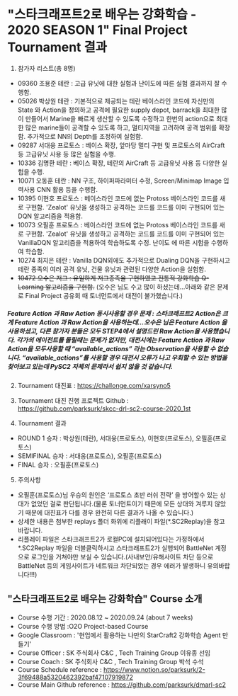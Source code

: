 # "스타크래프트2로 배우는 강화학습 - 2020 SEASON 1"  Final Project Tournament 결과

1. 참가자 리스트(총 8명)
- 09360 조용준 테란 : 고급 유닛에 대한 실험과 난이도에 따른 실험 결과까지 잘 수행함.
- 05026 박상원 테란 : 기본적으로 제공되는 테란 베이스라인 코드에 자신만의 State 와 Action을 정의하고 공격에 필요한 supply depot, barrack을 최대한 많이 만들어서 Marine을 빠르게 생산할 수 있도록 수정하고 한번의 action으로 최대한 많은 marine들이 공격할 수 있도록 하고, 멀티지역을 고려하여 공격 범위를 확장함. 추가적으로 NN의 Depth를 조정하여 실험함.
- 09287 서대웅 프로토스 :  베이스 확장, 앞마당 멀티 구현 및 프로토스의 AirCraft 등 고급유닛 사용 등 많은 실험을 수행.
- 10336 김명환 테란 : 베이스 확장, 테란의 AirCraft 등 고급유닛 사용 등 다양한 실험을 수행.
- 10071 오동훈 테란 : NN 구조, 하이퍼파라미터 수정, Screen/Minimap Image 입력사용 CNN 활용 등을 수행함.
- 10395 이현호 프로토스 : 베이스라인 코드에 없는 Protoss 베이스라인 코드를 새로 구현함. 'Zealot' 유닛을 생성하고 공격하는 코드를 코드를 이미 구현되어 있는 DQN 알고리즘을 적용함.
- 10073 오필훈 프로토스 : 베이스라인 코드에 없는 Protoss 베이스라인 코드를 새로 구현함. 'Zealot' 유닛을 생성하고 공격하는 코드를 코드를 이미 구현되어 있는 VanillaDQN 알고리즘을 적용하여 학습하도록 수정. 난이도 에 따른 시험을 수행하여 학습함.
- 10274 최지은 테란 : Vanilla DQN외에도 추가적으로 Dualing DQN을 구현하시고 테란 종족의 여러 공격 유닛, 건물 유닛과 관련된 다양한 Action을 실험함.
- ~~10472 오수은 저그 : 유일하게 저그종족을 구현하였고 전통적 강화학습 Q-Learning 알고리즘을 구현함.~~ (오수은 님도 수고 많이 하셨는데...아래와 같은 문제로 Final Project 공유회 때 토너먼트에서 대전이 불가했습니다.)


##### Feature Action 과 Raw Action 동시사용할 경우 문제 : 스타크래프트2 Action은 크게 Feature Action 과 Raw Action을 사용하는데…오수은 님은 Feature Action 을 사용하셨고, 다른 참가자 분들은 모두 STEP4에서 설명드린 Raw Action을 사용했습니다. 각가의 에이전트를 돌릴때는 문제가 없지만, 대전시에는 Feature Action 과 Raw Action을 모두사용할 때 “available_actions” 라는 Observation을 사용할 수 없습니다. “available_actions”를 사용할 경우 대전시 오류가 나고 우회할 수 있는 방법을 찾아보고 있는데 PySC2 자체의 문제라서 쉽지 않을 것 같습니다.

2. Tournament 대진표 : https://challonge.com/xarsyno5

3. Tournament 대진 진행 프로젝트 Github : https://github.com/parksurk/skcc-drl-sc2-course-2020_1st

4. Tournament 결과
- ROUND 1 승자 : 박상원(테란), 서대웅(프로토스), 이현호(프로토스), 오필훈(프로토스)
- SEMIFINAL 승자 : 서대웅(프로토스), 오필훈(프로토스)
- FINAL 승자 : 오필훈(프로토스)

5. 주의사항
- 오필훈(프로토스)님 우승의 원인은 ‘프로토스 초반 러쉬 전략’ 을 방어할수 있는 상대가 없었던 걸로 판단됩니다.(물론 토너먼트이기 때믄에 모든 상대와 겨루지 않았기 때문에 대진표가 다를 경우 완전히 다른 결과가 나올 수 있습니다.)
- 상세한 내용은 첨부한 replays 폴더 화위에 리플래이 파일(*.SC2Replay)을 참고바랍니다.
- 리플레이 파일은 스타크래프트2가 로컬PC에 설치되어있다는 가정하에서 *.SC2Replay 파일을 더블클릭하시고 스타크래프트2가 실행되어 BattleNet 계정으로 로그인을 거쳐야만 보실 수 있습니다.(사내보안/유해사이트 차단 등으로 BattleNet 등의 게임사이트가 네트워크 차단되었는 경우 에러가 발생하니 유의바랍니다!!!)

## "스타크래프트2로 배우는 강화학습" Course 소개

- Course 수행 기간 : 2020.08.12 ~ 2020.09.24 (about 7 weeks)
- Course 수행 방법 :O2O Project-based Course
- Google Classroom : '현업에서 활용하는 나만의 StarCraft2 강화학습 Agent 만들기'
- Course Officer : SK 주식회사 C&C , Tech Training Group 이유종 선임
- Course Coach : SK 주식회사 C&C , Tech Training Group 박석 수석
- Course Schedule reference : https://www.notion.so/parksurk/2-3f69488a5320462392baf47107919872
- Course Main Github reference : https://github.com/parksurk/dmarl-sc2
